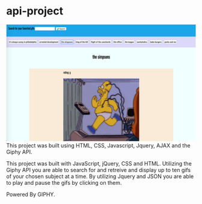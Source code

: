 # api-project
![Image description](assets/images/5.png)
This project was built using HTML, CSS, Javascript, Jquery, AJAX and the Giphy API. 

This project was built with JavaScript, jQuery, CSS and HTML. Utilizing the Giphy API you are able to search for and retreive and display up to ten gifs of your chosen subject at a time. By utilizing Jquery and JSON you are able to play and pause the gifs by clicking on them.

Powered By GIPHY.